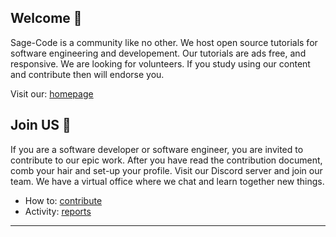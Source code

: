 ## Welcome 👋

Sage-Code is a community like no other. We host open source tutorials for software engineering and developement. Our tutorials are ads free, and responsive. We are looking for volunteers. If you study using our content and contribute then will endorse you.

Visit our: [homepage](http://sagecode.net)


## Join US 🤗

If you are a software developer or software engineer, you are invited to contribute to our epic work. After you have read the contribution document, comb your hair and  set-up your profile. Visit our Discord server and join our team. We have a virtual office where we chat and learn together new things. 

* How to: [contribute](https://github.com/sage-code/.github/tree/main/profile/contribute.md)
* Activity: [reports](https://github.com/sage-code/.github/tree/main/reports/readme.md)
---
